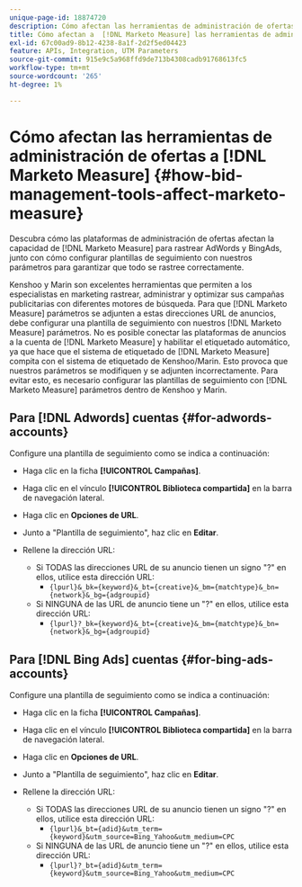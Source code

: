 ```yaml
---
unique-page-id: 18874720
description: Cómo afectan las herramientas de administración de ofertas a  [!DNL Marketo Measure] - [!DNL Marketo Measure]
title: Cómo afectan a  [!DNL Marketo Measure] las herramientas de administración de ofertas
exl-id: 67c00ad9-8b12-4238-8a1f-2d2f5ed04423
feature: APIs, Integration, UTM Parameters
source-git-commit: 915e9c5a968ffd9de713b4308cadb91768613fc5
workflow-type: tm+mt
source-wordcount: '265'
ht-degree: 1%

---
```


# Cómo afectan las herramientas de administración de ofertas a [!DNL Marketo Measure] {#how-bid-management-tools-affect-marketo-measure}

Descubra cómo las plataformas de administración de ofertas afectan la capacidad de [!DNL Marketo Measure] para rastrear AdWords y BingAds, junto con cómo configurar plantillas de seguimiento con nuestros parámetros para garantizar que todo se rastree correctamente.

Kenshoo y Marin son excelentes herramientas que permiten a los especialistas en marketing rastrear, administrar y optimizar sus campañas publicitarias con diferentes motores de búsqueda. Para que [!DNL Marketo Measure] parámetros se adjunten a estas direcciones URL de anuncios, debe configurar una plantilla de seguimiento con nuestros [!DNL Marketo Measure] parámetros. No es posible conectar las plataformas de anuncios a la cuenta de [!DNL Marketo Measure] y habilitar el etiquetado automático, ya que hace que el sistema de etiquetado de [!DNL Marketo Measure] compita con el sistema de etiquetado de Kenshoo/Marin. Esto provoca que nuestros parámetros se modifiquen y se adjunten incorrectamente. Para evitar esto, es necesario configurar las plantillas de seguimiento con [!DNL Marketo Measure] parámetros dentro de Kenshoo y Marin.

## Para [!DNL Adwords] cuentas {#for-adwords-accounts}

Configure una plantilla de seguimiento como se indica a continuación:

* Haga clic en la ficha **[!UICONTROL Campañas]**.
* Haga clic en el vínculo **[!UICONTROL Biblioteca compartida]** en la barra de navegación lateral.
* Haga clic en **Opciones de URL**.
* Junto a &quot;Plantilla de seguimiento&quot;, haz clic en **Editar**.
* Rellene la dirección URL:

   * Si TODAS las direcciones URL de su anuncio tienen un signo &quot;?&quot; en ellos, utilice esta dirección URL:
      * `{lpurl}&_bk={keyword}&_bt={creative}&_bm={matchtype}&_bn={network}&_bg={adgroupid}`
   * Si NINGUNA de las URL de anuncio tiene un &quot;?&quot; en ellos, utilice esta dirección URL:
      * `{lpurl}?_bk={keyword}&_bt={creative}&_bm={matchtype}&_bn={network}&_bg={adgroupid}`


## Para [!DNL Bing Ads] cuentas {#for-bing-ads-accounts}

Configure una plantilla de seguimiento como se indica a continuación:

* Haga clic en la ficha **[!UICONTROL Campañas]**.
* Haga clic en el vínculo **[!UICONTROL Biblioteca compartida]** en la barra de navegación lateral.
* Haga clic en **Opciones de URL**.
* Junto a &quot;Plantilla de seguimiento&quot;, haz clic en **Editar**.
* Rellene la dirección URL:

   * Si TODAS las direcciones URL de su anuncio tienen un signo &quot;?&quot; en ellos, utilice esta dirección URL:
      * `{lpurl}&_bt={adid}&utm_term={keyword}&utm_source=Bing_Yahoo&utm_medium=CPC`
   * Si NINGUNA de las URL de anuncio tiene un &quot;?&quot; en ellos, utilice esta dirección URL:
      * `{lpurl}?_bt={adid}&utm_term={keyword}&utm_source=Bing_Yahoo&utm_medium=CPC`
